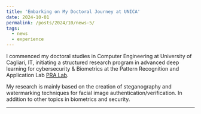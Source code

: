 ```yaml
---
title: 'Embarking on My Doctoral Journey at UNICA'
date: 2024-10-01
permalink: /posts/2024/10/news-5/
tags:
  - news
  - experience
---
```


 I commenced my doctoral studies in Computer Engineering at University of Cagliari, IT, initiating a structured research program in advanced deep learning for cybersecurity & Biometrics at the Pattern
 Recognition and Application Lab [PRA Lab](https://www.saiferlab.ai/labs/pralab).

 My research is mainly based on the creation of steganography and watermarking techniques for facial image authentication/verification. In addition to other topics in biometrics and security. 
 
------
